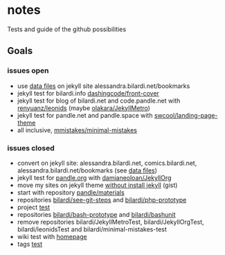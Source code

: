 # notes
Tests and guide of the github possibilities

## Goals
### issues open
- use [data files](https://jekyllrb.com/docs/datafiles/) on jekyll site alessandra.bilardi.net/bookmarks
- jekyll test for bilardi.info [dashingcode/front-cover](https://github.com/dashingcode/front-cover)
- jekyll test for blog of bilardi.net and code.pandle.net with [renyuanz/leonids](https://github.com/renyuanz/leonids) (maybe [olakara/JekyllMetro](https://github.com/olakara/JekyllMetro))
- jekyll test for pandle.net and pandle.space with [swcool/landing-page-theme](https://github.com/swcool/landing-page-theme)
- all inclusive, [mmistakes/minimal-mistakes](https://github.com/mmistakes/minimal-mistakes)

### issues closed
- convert on jekyll site: alessandra.bilardi.net, comics.bilardi.net, alessandra.bilardi.net/bookmarks (see [data files](https://jekyllrb.com/docs/datafiles/))
- jekyll test for [pandle.org](https://pandle.github.io/org/) with [damianeoloan/JekyllOrg](https://github.com/damianeoloan/JekyllOrg)
- move my sites on jekyll theme [without install jekyll](https://gist.github.com/bilardi/6b6cdcfabed5e5976ba697544be714d6) (gist)
- start with repository [pandle/materials](https://github.com/pandle/materials)
- repositories [bilardi/see-git-steps](https://github.com/bilardi/see-git-steps) and [bilardi/php-prototype](https://github.com/bilardi/php-prototype)
- project [test](https://github.com/bilardi/notes/projects/1)
- repositories [bilardi/bash-prototype](https://github.com/bilardi/bash-prototype) and [bilardi/bashunit](https://github.com/bilardi/bashunit)
- remove repositories bilardi/JekyllMetroTest, bilardi/JekyllOrgTest, bilardi/leonidsTest and bilardi/minimal-mistakes-test
- wiki test with [homepage](https://github.com/bilardi/notes/wiki)
- tags [test](https://github.com/bilardi/notes/tree/v1.0.1)
